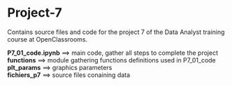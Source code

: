 # Project-7
Contains source files and code for the project 7 of the Data Analyst training course at OpenClassrooms.

**P7_01_code.ipynb** ==> main code, gather all steps to complete the project <br>
**functions** ==> module gathering functions definitions used in P7_01_code <br>
**plt_params** ==> graphics parameters <br>
**fichiers_p7** ==> source files conaining data
